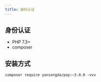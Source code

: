 ```yaml
---
title: 身份认证
---
```


## 身份认证

- PHP 7.3+
- composer

## 安装方式

```shell
composer require yansongda/pay:~3.0.0 -vvv
```
